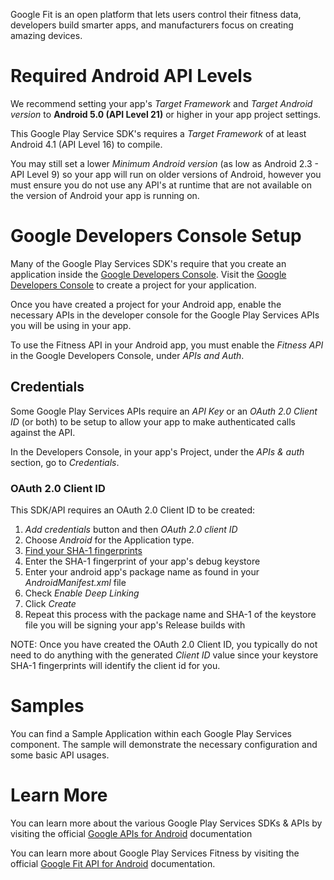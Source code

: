 Google Fit is an open platform that lets users control their fitness data, developers build smarter apps, and manufacturers focus on creating amazing devices.



Required Android API Levels
===========================

We recommend setting your app's *Target Framework* and *Target Android version* to **Android 5.0 (API Level 21)** or higher in your app project settings.

This Google Play Service SDK's requires a *Target Framework* of at least Android 4.1 (API Level 16) to compile.

You may still set a lower *Minimum Android version* (as low as Android 2.3 - API Level 9) so your app will run on older versions of Android, however you must ensure you do not use any API's at runtime that are not available on the version of Android your app is running on.




Google Developers Console Setup
=================================

Many of the Google Play Services SDK's require that you create an application inside the [Google Developers Console][1].  Visit the [Google Developers Console][1] to create a project for your application.

Once you have created a project for your Android app, enable the necessary APIs in the developer console for the Google Play Services APIs you will be using in your app.



To use the Fitness API in your Android app, you must enable the *Fitness API* in the Google Developers Console, under *APIs and Auth*.



Credentials
-----------

Some Google Play Services APIs require an *API Key* or an *OAuth 2.0 Client ID* (or both) to be setup to allow your app to make authenticated calls against the API.

In the Developers Console, in your app's Project, under the *APIs & auth* section, go to *Credentials*.





### OAuth 2.0 Client ID

This SDK/API requires an OAuth 2.0 Client ID to be created:

  1. *Add credentials* button and then *OAuth 2.0 client ID*
  2. Choose *Android* for the Application type.
  3. [Find your SHA-1 fingerprints][2]
  4. Enter the SHA-1 fingerprint of your app's debug keystore
  5. Enter your android app's package name as found in your *AndroidManifest.xml* file
  6. Check *Enable Deep Linking*
  7. Click *Create*
  8. Repeat this process with the package name and SHA-1 of the keystore file you will be signing your app's Release builds with

NOTE: Once you have created the OAuth 2.0 Client ID, you typically do not need to do anything with the generated *Client ID* value since your keystore SHA-1 fingerprints will identify the client id for you.




Samples
=======

You can find a Sample Application within each Google Play Services component.  The sample will demonstrate the necessary configuration and some basic API usages.






Learn More
==========

You can learn more about the various Google Play Services SDKs & APIs by visiting the official [Google APIs for Android][3] documentation


You can learn more about Google Play Services Fitness by visiting the official [Google Fit API for Android](https://developers.google.com/fit/android/) documentation.



[1]: https://console.developers.google.com/ "Google Developers Console"
[2]: https://developer.xamarin.com/guides/android/deployment,_testing,_and_metrics/MD5_SHA1/ "Finding your SHA-1 Fingerprints"
[3]: https://developers.google.com/android/ "Google APIs for Android"

